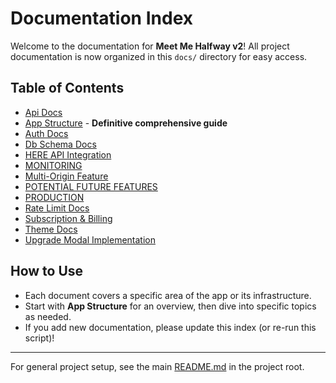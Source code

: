 # Documentation Index

Welcome to the documentation for **Meet Me Halfway v2**! All project documentation is now organized in this `docs/` directory for easy access.

## Table of Contents

- [Api Docs](api-docs.md)
- [App Structure](app-structure.md) - **Definitive comprehensive guide**
- [Auth Docs](auth-docs.md)
- [Db Schema Docs](db-schema-docs.md)
- [HERE API Integration](HERE_API_INTEGRATION.md)
- [MONITORING](MONITORING.md)
- [Multi-Origin Feature](MULTI_ORIGIN_FEATURE.md)
- [POTENTIAL FUTURE FEATURES](POTENTIAL_FUTURE_FEATURES.md)
- [PRODUCTION](PRODUCTION.md)
- [Rate Limit Docs](rate-limit-docs.md)
- [Subscription & Billing](SUBSCRIPTION_BILLING.md)
- [Theme Docs](theme-docs.md)
- [Upgrade Modal Implementation](UPGRADE_MODAL_IMPLEMENTATION.md)

## How to Use
- Each document covers a specific area of the app or its infrastructure.
- Start with **App Structure** for an overview, then dive into specific topics as needed.
- If you add new documentation, please update this index (or re-run this script)!

---

For general project setup, see the main [README.md](../README.md) in the project root.
